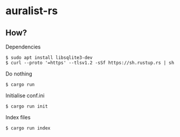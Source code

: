 # auralist-rs

## How?
Dependencies
```
$ sudo apt install libsqlite3-dev
$ curl --proto '=https' --tlsv1.2 -sSf https://sh.rustup.rs | sh
```
Do nothing
```
$ cargo run
```
Initialise conf.ini
```
$ cargo run init
```
Index files
```
$ cargo run index
```